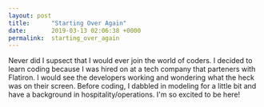 ```yaml
---
layout: post
title:      "Starting Over Again"
date:       2019-03-13 02:06:38 +0000
permalink:  starting_over_again
---
```



Never did I supsect that I would ever join the world of coders.
I decided to learn coding because I was hired on at a tech company 
that parteners with Flatiron. I would see the developers working and wondering what the heck was on their screen.
Before coding, I dabbled in modeling for a little bit and have a background in hospitality/operations. 
I'm so excited to be here!




